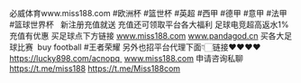 必威体育www.miss188.com
#欧洲杯 #篮世杯 #英超 #西甲 #德甲 #意甲 #法甲 #篮球世界杯
  新注册充值就送
充值还可领取平台各大福利
足球电竞超高返水1%充值有优惠 买足球点下方链接 
www.miss188.com
www.pandagod.cn
买各大足球比赛  buy football  #王者荣耀
另外也招平台代理下面👇🏻链接❤️️❤️❤️❤️
https://lucky898.com/acnopq  
www.miss188.com
申请咨询私聊
https://t.me/miss188
https://t.me/Miss188com
